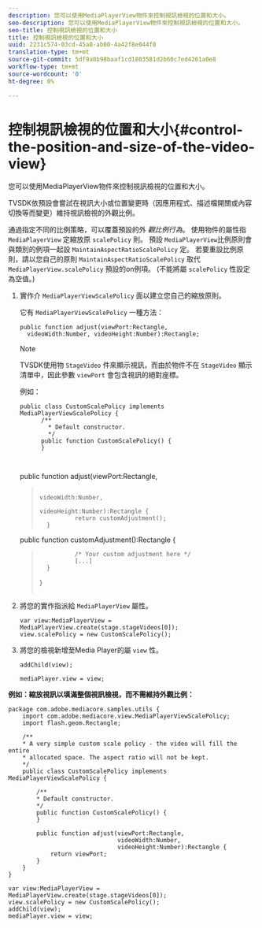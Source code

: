 ```yaml
---
description: 您可以使用MediaPlayerView物件來控制視訊檢視的位置和大小。
seo-description: 您可以使用MediaPlayerView物件來控制視訊檢視的位置和大小。
seo-title: 控制視訊檢視的位置和大小
title: 控制視訊檢視的位置和大小
uuid: 2231c574-03cd-45a8-ab00-4a42f8e044f0
translation-type: tm+mt
source-git-commit: 5df9a8b98baaf1cd1803581d2b60c7ed4261a0e8
workflow-type: tm+mt
source-wordcount: '0'
ht-degree: 0%

---
```



# 控制視訊檢視的位置和大小{#control-the-position-and-size-of-the-video-view}

您可以使用MediaPlayerView物件來控制視訊檢視的位置和大小。

TVSDK依預設會嘗試在視訊大小或位置變更時（因應用程式、描述檔開關或內容切換等而變更）維持視訊檢視的外觀比例。

通過指定不同的比例策略，可以覆蓋預設的外 *觀比例行為*。 使用物件的屬性指 `MediaPlayerView` 定縮放原 `scalePolicy` 則。 預設 `MediaPlayerView`比例原則會與類別的例項一起設 `MaintainAspectRatioScalePolicy` 定。 若要重設比例原則，請以您自己的原則 `MaintainAspectRatioScalePolicy` 取代 `MediaPlayerView.scalePolicy` 預設的on例項。 (不能將屬 `scalePolicy` 性設定為空值。)

1. 實作介 `MediaPlayerViewScalePolicy` 面以建立您自己的縮放原則。

   它有 `MediaPlayerViewScalePolicy` 一種方法：

   ```
   public function adjust(viewPort:Rectangle, 
     videoWidth:Number, videoHeight:Number):Rectangle;
   ```

   >[!NOTE]
   >
   >TVSDK使用物 `StageVideo` 件來顯示視訊，而由於物件不在 `StageVideo` 顯示清單中，因此參數 `viewPort` 會包含視訊的絕對座標。
   >
   >
   >例如：
   >
   >```
   >public class CustomScalePolicy implements MediaPlayerViewScalePolicy { 
   >       /** 
   >         * Default constructor. 
   >         */ 
   >       public function CustomScalePolicy() { 
   >       } 
   > 
   >    
      public function adjust(viewPort:Rectangle,  
   >                                                     videoWidth:Number,  
   >                                                     videoHeight:Number):Rectangle { 
   >               return customAdjustment(); 
   >       } 
   > 
   >    
      public function customAdjustment():Rectangle { 
   >               /* Your custom adjustment here */ 
   >               [...] 
   >       } 
   >}
   >```

1. 將您的實作指派給 `MediaPlayerView` 屬性。

   ```
   var view:MediaPlayerView = MediaPlayerView.create(stage.stageVideos[0]); 
   view.scalePolicy = new CustomScalePolicy();
   ```

1. 將您的檢視新增至Media Player的屬 `view` 性。

   ```
   addChild(view); 
   
   mediaPlayer.view = view;
   ```

<!--<a id="example_7B08ECCDA17B4DD191FC672BD1F4C850"></a>-->

**例如：縮放視訊以填滿整個視訊檢視，而不需維持外觀比例：**

```
package com.adobe.mediacore.samples.utils { 
    import com.adobe.mediacore.view.MediaPlayerViewScalePolicy; 
    import flash.geom.Rectangle; 
 
    /** 
    * A very simple custom scale policy - the video will fill the entire 
    * allocated space. The aspect ratio will not be kept. 
    */ 
    public class CustomScalePolicy implements MediaPlayerViewScalePolicy { 
 
        /** 
        * Default constructor. 
        */ 
        public function CustomScalePolicy() { 
        } 
 
        public function adjust(viewPort:Rectangle, 
                               videoWidth:Number,  
                               videoHeight:Number):Rectangle { 
            return viewPort; 
        } 
    } 
} 
 
var view:MediaPlayerView = MediaPlayerView.create(stage.stageVideos[0]); 
view.scalePolicy = new CustomScalePolicy(); 
addChild(view); 
mediaPlayer.view = view;
```


